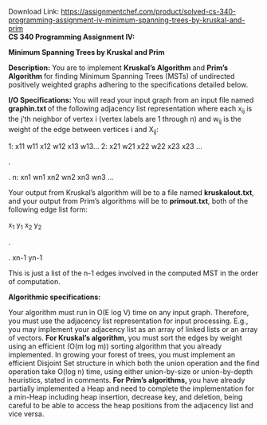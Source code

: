 Download Link: https://assignmentchef.com/product/solved-cs-340-programming-assignment-iv-minimum-spanning-trees-by-kruskal-and-prim
<br>
<strong>CS 340 Programming Assignment IV: </strong>

<strong>Minimum Spanning Trees by Kruskal and Prim </strong>




<strong>Description:</strong> You are to implement <strong>Kruskal’s Algorithm </strong>and <strong>Prim’s Algorithm </strong>for finding Minimum Spanning Trees (MSTs) of undirected positively weighted graphs adhering to the specifications detailed below.




<strong>I/O Specifications: </strong>You will read your input graph from an input file named <strong>graphin.txt </strong>of the following adjacency list representation where each x<sub>ij</sub> is the j’th neighbor of vertex i (vertex labels are 1 through n) and w<sub>ij</sub> is the weight of the edge between vertices i and X<sub>ij</sub>:

1: x11 w11 x12 w12 x13 w13… 2: x21 w21 x22 w22 x23 x23 …

.

. n: xn1 wn1 xn2 wn2 xn3 wn3 …

Your output from Kruskal’s algorithm will be to a file named <strong>kruskalout.txt</strong>, and your output from Prim’s algorithms will be to <strong>primout.txt</strong>, both of the following edge list form:

x<sub>1</sub> y<sub>1</sub> x<sub>2</sub> y<sub>2</sub>

.

. xn-1 yn-1

This is just a list of the n-1 edges involved in the computed MST in the order of computation.




<strong>Algorithmic specifications: </strong>

Your algorithm must run in O(E log V) time on any input graph.  Therefore, you must use the adjacency list representation for input processing.  E.g., you may implement your adjacency list as an array of linked lists or an array of vectors. <strong>For Kruskal’s algorithm</strong>, you must sort the edges by weight using an efficient (O(m log m)) sorting algorithm that you already implemented.  In growing your forest of trees, you must implement an efficient Disjoint Set structure in which both the union operation and the find operation take O(log n) time, using either union-by-size or union-by-depth heuristics, stated in comments.  <strong>For Prim’s algorithms, </strong>you have already partially implemented a Heap and need to complete the implementation for a min-Heap including heap insertion, decrease key, and deletion, being careful to be able to access the heap positions from the adjacency list and vice versa.


